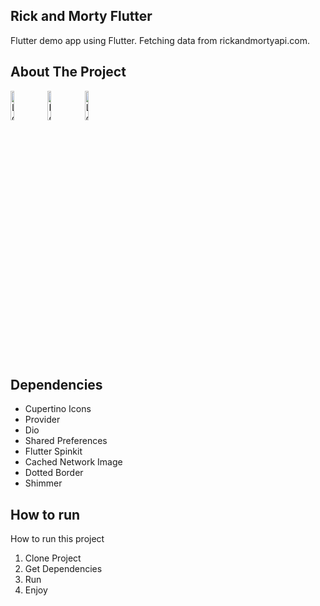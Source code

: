 

<!-- TITLE -->
## Rick and Morty Flutter
Flutter demo app using Flutter. Fetching data from rickandmortyapi.com.


<!-- ABOUT THE PROJECT -->
## About The Project

<div >
  <img src="https://i.imgur.com/4GkEq7Z.jpg" alt="Logo" width=11%>
  <img src="https://imgur.com/aPLPbUp.jpg" alt="Logo" width=11%>
  <img src="https://imgur.com/CSshh5V.jpg" alt="Logo" width=11%>
</div>

<!-- DEPENDENCIES -->
## Dependencies

* Cupertino Icons
* Provider
* Dio
* Shared Preferences
* Flutter Spinkit
* Cached Network Image
* Dotted Border
* Shimmer


<!-- HOW TO -->
## How to run

How to run this project

1. Clone Project
2. Get Dependencies
3. Run
4. Enjoy




 
